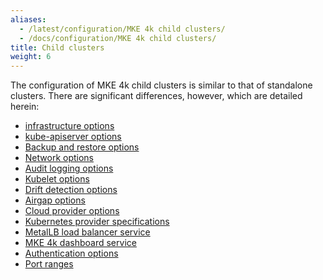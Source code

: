 ```yaml
---
aliases:
  - /latest/configuration/MKE 4k child clusters/
  - /docs/configuration/MKE 4k child clusters/
title: Child clusters
weight: 6
---
```


The configuration of MKE 4k child clusters is similar to that of standalone
clusters. There are significant differences, however, which are detailed
herein:

- [infrastructure options](infrastructure-options)
- [kube-apiserver options](kube-api-server-options)
- [Backup and restore options](backup-and-restore-options)
- [Network options](network-options)
- [Audit logging options](audit-logging-options)
- [Kubelet options](kubelet-options)
- [Drift detection options](drift-detection-options)
- [Airgap options](airgap-options)
- [Cloud provider options](cloud-provider-options)
- [Kubernetes provider specifications](kubernetes-provider-specifications)
- [MetalLB load balancer service](metal-lb-service)
- [MKE 4k dashboard service](mke4k-dashboard-service)
- [Authentication options](authentication-options)
- [Port ranges](port-ranges)
